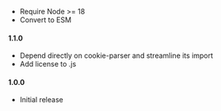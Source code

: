 - Require Node >= 18
- Convert to ESM

#### 1.1.0

- Depend directly on cookie-parser and streamline its import
- Add license to .js

#### 1.0.0

- Initial release
